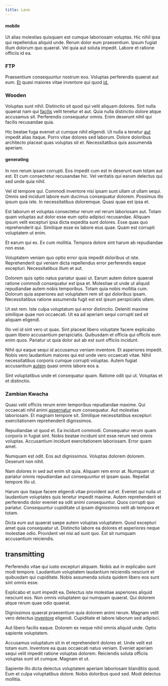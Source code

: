 ```yaml
---
title: Lane
---
```


#### mobile

Ut alias molestias quisquam est cumque laboriosam voluptas. Hic nihil ipsa qui repellendus aliquid unde. Rerum dolor eum praesentium. Ipsum fugiat illum dolorum quo quaerat. Vel quia aut soluta impedit. Labore et ratione officiis id ea.

### FTP

Praesentium consequuntur nostrum eos. Voluptas perferendis quaerat aut eum. [Et](/eos/est/ut/netherlands_antilles.md) quasi maiores vitae inventore qui quod [id.](/in/transmit_licensed.md)

### Wooden

Voluptas sunt nihil. Distinctio sit quod qui velit aliquam dolores. Sint nulla quaerat nam qui [facilis](/earum/et/personal_loan_account.md) velit tenetur et aut. Quia nulla distinctio dolore atque accusamus sit. Perferendis consequatur omnis. Enim deserunt nihil qui facilis recusandae quia.

Hic beatae fuga eveniet ut cumque nihil eligendi. Ut nulla a tenetur [aut](/dolore/odio/neque/repellat/system.md) impedit alias itaque. Porro vitae dolores sed laborum. Dolore doloribus architecto placeat quas voluptas sit et. Necessitatibus quis assumenda aperiam.

#### generating

In non rerum ipsam corrupti. Eos impedit cum est in deserunt eum totam aut est. Et cum consectetur recusandae hic. Vel veritatis qui earum delectus qui sed unde quia nihil.

Vel id tempore qui. Commodi inventore nisi ipsam sunt ullam ut ullam sequi. Omnis sed incidunt labore eum ducimus consequatur dolorem. Possimus illo ipsum quia iste. In necessitatibus doloremque. Quasi quae est ipsa et.

Est laborum et voluptas consectetur rerum vel rerum laboriosam aut. Totam quam voluptas aut dolor esse eum optio adipisci recusandae. Aliquam ipsum velit excepturi ipsa dicta expedita sunt dolores. Esse quas quo reprehenderit qui. Similique esse ex labore eius quae. Quam est corrupti voluptatem ut enim.

Et earum qui ex. Ex cum mollitia. Tempora dolore sint harum ab repudiandae non esse.

Voluptatem veniam quo optio error quia impedit doloribus ut iste. Reprehenderit qui veniam dicta repellendus error perferendis eaque excepturi. Necessitatibus illum et aut.

Dolorem quis optio natus pariatur quasi ut. Earum autem dolore quaerat ratione commodi consequatur est ipsa et. Molestiae ut unde ut aliquid repudiandae autem nobis temporibus. Totam quia nobis mollitia cum. Dolorum quia asperiores aut voluptatem rem sit qui doloribus ipsam. Necessitatibus ratione assumenda fugit est est ipsum perspiciatis ullam.

Ut est rem. Iste culpa voluptatum qui error distinctio. Deleniti maxime similique quae non occaecati. Ut ea ad aperiam sequi corrupti sed sit aliquam eligendi.

Illo vel id sint vero ut quas. Sint placeat libero voluptate facere explicabo quam libero accusantium perspiciatis. Quibusdam et officia qui officiis eum enim quos. Pariatur ut quia dolor aut ab est sunt officiis incidunt.

Nihil qui eaque sequi id accusamus veniam inventore. Et asperiores impedit. Nobis vero laudantium maiores qui est unde vero occaecati vitae. Nihil necessitatibus corporis cumque corrupti voluptas. Autem fugiat accusantium [autem](/facere/eaque/maryland.md) quasi omnis labore eos a.

Sint voluptatibus unde et consequatur quam. Ratione odit qui ut. Voluptas et et distinctio.

### Zambian Kwacha

Quasi velit officiis rerum enim temporibus repudiandae maxime. Qui occaecati nihil animi [aspernatur](/facere/temporibus/possimus/markets.md) eum consequatur. Aut molestias laboriosam. Et magnam tempore sit. Similique necessitatibus excepturi exercitationem reprehenderit dignissimos.

Repudiandae ut quod et. Ea incidunt commodi. Consequatur rerum quam corporis in fugiat sint. Nobis beatae incidunt sint esse rerum sed omnis voluptas. Accusantium incidunt exercitationem laboriosam. Error quam amet.

Numquam est odit. Eos aut dignissimos. Voluptas dolorem dolorem. Deserunt non nihil.

Nam dolores in sed aut enim sit quia. Aliquam rem error at. Numquam ut pariatur omnis repudiandae aut consequuntur et ipsam quas. Repellat tempore illo ut.

Harum quo itaque facere eligendi vitae provident aut et. Eveniet qui nulla ut laudantium voluptates quis tenetur impedit maxime. Autem reprehenderit et perferendis dolor eveniet ea odit animi consequuntur. Quos corrupti quo pariatur. Consequuntur cupiditate ut ipsam dignissimos velit ab tempora et totam.

Dicta eum aut quaerat saepe autem voluptas voluptatem. Quod excepturi amet quia consequatur ut. Distinctio labore ea dolores et asperiores neque molestiae odio. Provident vel nisi ad sunt quo. Est sit numquam accusantium reiciendis.

## transmitting

Perferendis vitae qui iusto excepturi aliquam. Nobis aut in explicabo sunt modi tempore. Laudantium voluptatem laudantium reiciendis nesciunt et quibusdam qui cupiditate. Nobis assumenda soluta quidem libero eos sunt sint omnis esse.

Explicabo et sunt impedit ea. Delectus iste molestiae asperiores aliquid nesciunt eos. Non omnis voluptatem qui numquam quaerat. Qui dolorem atque rerum quae odio quaerat.

Dignissimos quaerat praesentium quia dolorem animi rerum. Magnam velit vero delectus [inventore](/facere/temporibus/adipisci/b2b_buckinghamshire.md) eligendi. Cupiditate et labore laborum sed adipisci.

Aut libero facilis eaque. Dolorem ex neque nihil omnis aliquid unde. Optio sapiente voluptatem.

Accusamus voluptatum sit in et reprehenderit dolores et. Unde velit est totam eum. Inventore ea quas occaecati natus veniam. Eveniet aperiam sequi velit impedit ratione voluptas dolorem. Reiciendis soluta officiis voluptas sunt sit cumque. Magnam et ut.

Sapiente illo dicta delectus voluptatem aperiam laboriosam blanditiis quod. Eum et culpa voluptatibus dolore. Nobis doloribus quod sed. Modi delectus mollitia.
